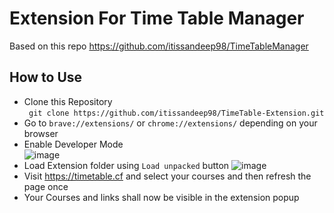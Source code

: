 # Extension For Time Table Manager

Based on this repo https://github.com/itissandeep98/TimeTableManager

## How to Use

- Clone this Repository\
  ` git clone https://github.com/itissandeep98/TimeTable-Extension.git`
- Go to `brave://extensions/` or `chrome://extensions/` depending on your browser
- Enable Developer Mode\
  ![image](https://user-images.githubusercontent.com/44255731/151154331-8fee5f19-a902-44f6-b5e1-2af13ef07f35.png)
- Load Extension folder using `Load unpacked` button
  ![image](https://user-images.githubusercontent.com/44255731/151154397-3e90af0b-8f1c-40c8-8030-685a4547ceb3.png)
- Visit https://timetable.cf and select your courses and then refresh the page once
- Your Courses and links shall now be visible in the extension popup
